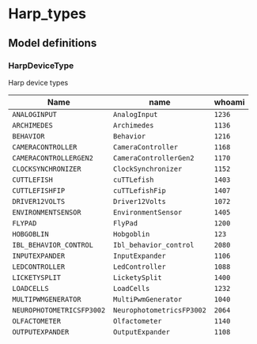 # Harp_types

## Model definitions

### HarpDeviceType

Harp device types

| Name | name | whoami |
|------|------|------|
| `ANALOGINPUT` | `AnalogInput` | `1236` |
| `ARCHIMEDES` | `Archimedes` | `1136` |
| `BEHAVIOR` | `Behavior` | `1216` |
| `CAMERACONTROLLER` | `CameraController` | `1168` |
| `CAMERACONTROLLERGEN2` | `CameraControllerGen2` | `1170` |
| `CLOCKSYNCHRONIZER` | `ClockSynchronizer` | `1152` |
| `CUTTLEFISH` | `cuTTLefish` | `1403` |
| `CUTTLEFISHFIP` | `cuTTLefishFip` | `1407` |
| `DRIVER12VOLTS` | `Driver12Volts` | `1072` |
| `ENVIRONMENTSENSOR` | `EnvironmentSensor` | `1405` |
| `FLYPAD` | `FlyPad` | `1200` |
| `HOBGOBLIN` | `Hobgoblin` | `123` |
| `IBL_BEHAVIOR_CONTROL` | `Ibl_behavior_control` | `2080` |
| `INPUTEXPANDER` | `InputExpander` | `1106` |
| `LEDCONTROLLER` | `LedController` | `1088` |
| `LICKETYSPLIT` | `LicketySplit` | `1400` |
| `LOADCELLS` | `LoadCells` | `1232` |
| `MULTIPWMGENERATOR` | `MultiPwmGenerator` | `1040` |
| `NEUROPHOTOMETRICSFP3002` | `NeurophotometricsFP3002` | `2064` |
| `OLFACTOMETER` | `Olfactometer` | `1140` |
| `OUTPUTEXPANDER` | `OutputExpander` | `1108` |
| `PLUMA` | `Pluma` | `2110` |
| `POKE` | `Poke` | `1024` |
| `PYCONTROLADAPTER` | `PyControlAdapter` | `1184` |
| `RFIDREADER` | `RfidReader` | `2094` |
| `RGBARRAY` | `RgbArray` | `1248` |
| `SIMPLEANALOGGENERATOR` | `SimpleAnalogGenerator` | `1121` |
| `SNIFFDETECTOR` | `SniffDetector` | `1401` |
| `SOUNDCARD` | `SoundCard` | `1280` |
| `STEPPERDRIVER` | `StepperDriver` | `1130` |
| `SYNCHRONIZER` | `Synchronizer` | `1104` |
| `SYRINGEPUMP` | `SyringePump` | `1296` |
| `TIMESTAMPGENERATORGEN1` | `TimestampGeneratorGen1` | `1154` |
| `TIMESTAMPGENERATORGEN3` | `TimestampGeneratorGen3` | `1158` |
| `TREADMILL` | `Treadmill` | `1402` |
| `USBHUB` | `USBHub` | `256` |
| `VESTIBULARH1` | `VestibularH1` | `1224` |
| `VESTIBULARH2` | `VestibularH2` | `1225` |
| `WEAR` | `Wear` | `1056` |
| `WEARBASESTATIONGEN2` | `WearBaseStationGen2` | `1058` |
| `WHITERABBIT` | `WhiteRabbit` | `1404` |


